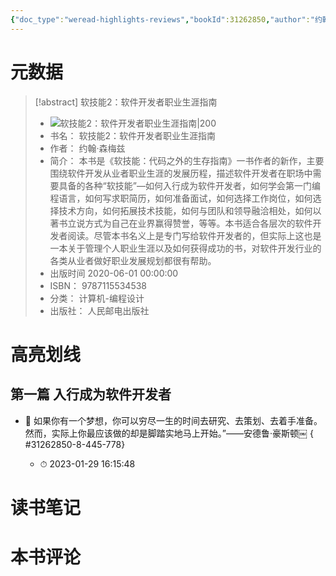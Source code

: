 ```yaml
---
{"doc_type":"weread-highlights-reviews","bookId":31262850,"author":"约翰·森梅兹","cover":"https://wfqqreader-1252317822.image.myqcloud.com/cover/850/31262850/t7_31262850.jpg","reviewCount":0,"noteCount":1,"isbn":9787115534538,"category":"计算机-编程设计","lastReadDate":"2023-01-29","dg-publish":true,"permalink":"/01inbox/weread/软技能2：软件开发者职业生涯指南-约翰·森梅兹/","dgPassFrontmatter":true}
---
```


# 元数据
> [!abstract] 软技能2：软件开发者职业生涯指南
> - ![ 软技能2：软件开发者职业生涯指南|200](https://wfqqreader-1252317822.image.myqcloud.com/cover/850/31262850/t7_31262850.jpg)
> - 书名： 软技能2：软件开发者职业生涯指南
> - 作者： 约翰·森梅兹
> - 简介： 本书是《软技能：代码之外的生存指南》一书作者的新作，主要围绕软件开发从业者职业生涯的发展历程，描述软件开发者在职场中需要具备的各种“软技能”—如何入行成为软件开发者，如何学会第一门编程语言，如何写求职简历，如何准备面试，如何选择工作岗位，如何选择技术方向，如何拓展技术技能，如何与团队和领导融洽相处，如何以著书立说方式为自己在业界赢得赞誉，等等。本书适合各层次的软件开发者阅读。尽管本书名义上是专门写给软件开发者的，但实际上这也是一本关于管理个人职业生涯以及如何获得成功的书，对软件开发行业的各类从业者做好职业发展规划都很有帮助。
> - 出版时间 2020-06-01 00:00:00
> - ISBN： 9787115534538
> - 分类： 计算机-编程设计
> - 出版社： 人民邮电出版社

# 高亮划线

## 第一篇 入行成为软件开发者


- 📌 如果你有一个梦想，你可以穷尽一生的时间去研究、去策划、去着手准备。然而，实际上你最应该做的却是脚踏实地马上开始。”——安德鲁·豪斯顿￼
{ #31262850-8-445-778}

    - ⏱ 2023-01-29 16:15:48 
# 读书笔记

# 本书评论
